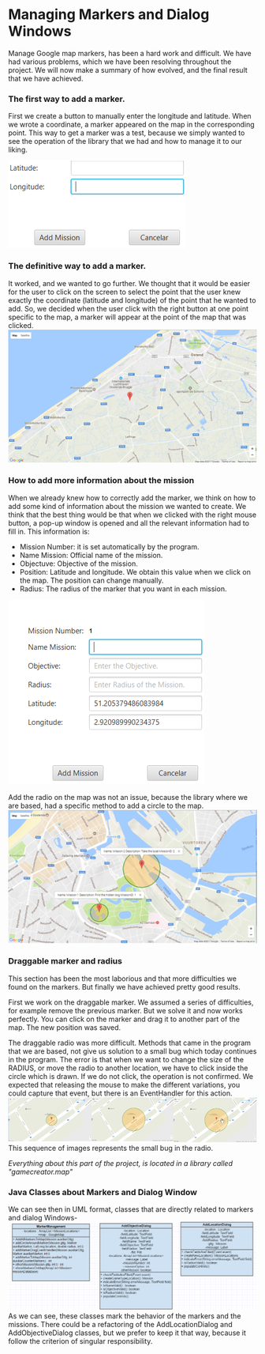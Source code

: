 # **Managing Markers and Dialog Windows**

Manage Google map markers, has been a hard work and difficult. We have had various problems, which we have been resolving throughout the project. We will now make a summary of how evolved, and the final result that we have achieved.

### The first way to add a marker.

First we create a button to manually enter the longitude and latitude.  When we wrote a coordinate,  a marker appeared on the map in the corresponding point. This way to get a marker was a test, because we simply wanted to see the operation of the library that we had  and how to manage it to our liking.

![](/assets/LocationAndLongitude.png)

### The definitive way to add a marker.

It worked, and we wanted to go further. We thought that it would be easier for the user to click on the screen to select the point that the user knew exactly the coordinate \(latitude and longitude\) of the point that he wanted to add. So, we decided when the user click with the right button at one point specific to the map, a marker will appear at the point of the map that was clicked.![](/assets/mapMarker1.png)

### How to add more information about the mission

When we already knew how to correctly add the marker, we think on how to add some kind of information about the mission we wanted to create. We think that the best thing would be that when we clicked with the right mouse button, a pop-up window is opened and all the relevant information had to fill in. This information is:

* Mission Number: it is set automatically by the program.
* Name Mission: Official name of the mission.
* Objectuve: Objective of the mission.
* Position: Latitude and longitude. We obtain this value when we click on the map. The position can change manually.
* Radius: The radius of the marker that you want in each mission.

![](/assets/AddDialogWindow.png)

Add the radio on the map was not an issue, because the library where we are based, had a specific method to add a circle to the map.![](/assets/ExampleRadiusandMap.png)

### Draggable marker and radius

This section has been the most laborious and that more difficulties we found on the markers. But finally we have achieved pretty good results.

First we work on the draggable marker. We assumed a series of difficulties, for example remove the previous marker. But we solve it and now works perfectly. You can click on the marker and drag it to another part of the map. The new position was saved.

The draggable radio was more difficult. Methods that came in the program that we are based, not give us solution to a small bug which today continues in the program. The error is that when we want to change the size of the RADIUS, or move the radio to another location, we have to click inside the circle which is drawn. If we do not click, the operation is not confirmed. We expected that releasing the mouse to make the different variations, you could capture that event, but there is an EventHandler for this action.![](/assets/radius.png)This sequence of images represents the small bug in the radio.

_Everything about this part of the project, is located in a library called "gamecreator.map"_

### Java Classes about Markers and Dialog Window

We can see then in UML format, classes that are directly related to markers and dialog Windows-![](/assets/UMLMARKERS.png)As we can see, these classes mark the behavior of the markers and the missions. There could be a refactoring of the AddLocationDialog and AddObjectiveDialog classes, but we prefer to keep it that way, because it follow the criterion of singular responsibility.

